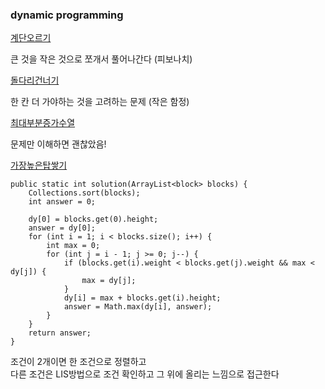 ### dynamic programming

[계단오르기](계단오르기.java)

큰 것을 작은 것으로 쪼개서 풀어나간다 (피보나치)

[돌다리건너기](돌다리건너기.java)

한 칸 더 가야하는 것을 고려하는 문제 (작은 함정)

[최대부분증가수열](최대부분증가수열.java)

문제만 이해하면 괜찮았음!

[가장높은탑쌓기](가장높은탑쌓기.java)
```
public static int solution(ArrayList<block> blocks) {
    Collections.sort(blocks);
    int answer = 0;

    dy[0] = blocks.get(0).height;
    answer = dy[0];
    for (int i = 1; i < blocks.size(); i++) {
        int max = 0;
        for (int j = i - 1; j >= 0; j--) {
            if (blocks.get(i).weight < blocks.get(j).weight && max < dy[j]) {
                max = dy[j];
            }
            dy[i] = max + blocks.get(i).height;
            answer = Math.max(dy[i], answer);
        }
    }
    return answer;
}
```
조건이 2개이면 한 조건으로 정렬하고\
다른 조건은 LIS방법으로 조건 확인하고 그 위에 올리는 느낌으로 접근한다